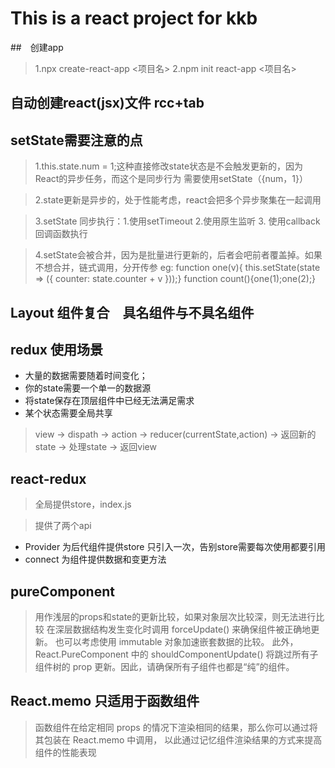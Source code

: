 # This is a react project for kkb

##　创建app
> 1.npx create-react-app <项目名>
> 2.npm init react-app <项目名>

## 自动创建react(jsx)文件 rcc+tab

## setState需要注意的点
> 1.this.state.num = 1;这种直接修改state状态是不会触发更新的，因为React的异步任务，而这个是同步行为
需要使用setState（{num，1}）

> 2.state更新是异步的，处于性能考虑，react会把多个异步聚集在一起调用

> 3.setState 同步执行：1.使用setTimeout 2.使用原生监听 3. 使用callback回调函数执行

> 4.setState会被合并，因为是批量进行更新的，后者会吧前者覆盖掉。如果不想合并，链式调用，分开传参
> eg:  function one(v){ this.setState(state => ({ counter: state.counter + v }));}   function count(){one(1);one(2);}

## Layout 组件复合　具名组件与不具名组件


## redux 使用场景
+ 大量的数据需要随着时间变化；
+ 你的state需要一个单一的数据源
+ 将state保存在顶层组件中已经无法满足需求
+ 某个状态需要全局共享

> view -> dispath -> action -> reducer(currentState,action) -> 返回新的state -> 处理state -> 返回view

## react-redux 
> 全局提供store，index.js

> 提供了两个api
+ Provider 为后代组件提供store 只引入一次，告别store需要每次使用都要引用
+ connect 为组件提供数据和变更⽅法

## pureComponent 
> 用作浅层的props和state的更新比较，如果对象层次比较深，则无法进行比较
> 在深层数据结构发生变化时调用 forceUpdate() 来确保组件被正确地更新。
> 也可以考虑使用 immutable 对象加速嵌套数据的比较。
> 此外，React.PureComponent 中的 shouldComponentUpdate() 
> 将跳过所有子组件树的 prop 更新。因此，请确保所有子组件也都是“纯”的组件。

## React.memo 只适用于函数组件
> 函数组件在给定相同 props 的情况下渲染相同的结果，那么你可以通过将其包装在 React.memo 中调用，
> 以此通过记忆组件渲染结果的方式来提高组件的性能表现 
